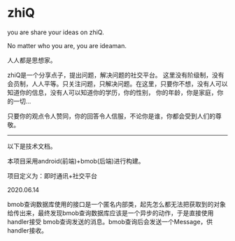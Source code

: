 # zhiQ
you are share your ideas on zhiQ.

No matter who you are, you are ideaman.

人人都是思想家。

zhiQ是一个分享点子，提出问题，解决问题的社交平台。
这里没有阶级制，没有会员制，人人平等。只关注问题，只解决问题。在这里，只要你不想，没有人可以知道你的信息，没有人可以知道你的学历，你的性别，
你的年龄，你是家庭，你的一切...

只要你的观点令人赞同，你的回答令人信服，不论你是谁，你都会受到人们的尊敬。


------------------------------------------------------------------------------------------------------------------

以下是技术文档。

本项目采用android(前端)+bmob(后端)进行构建。

项目定义为：即时通讯+社交平台

2020.06.14

bmob查询数据库使用的接口是一个匿名内部类，起先怎么都无法把获取到的对象给传出来，最终发现bmob查询数据库应该是一个异步的动作，于是直接使用handler接受
bmob查询发送的消息。bmob查询后会发送一个Message，供handler接收。


